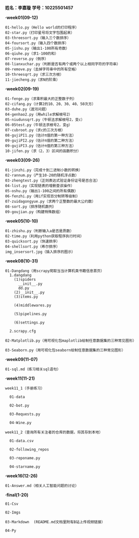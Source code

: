 **姓名：李嘉璇**
**学号：10225501457**  


**·week01(09-12)**  

    01-hello.py（Hello world的打印程序）      
    02-star.py（打印星号将文字包围起来）     
    03-threesort.py（输入三个数排序）  
    04-foursort.py（输入四个数排序）  
    05-jishu.py（输出1-100所有奇数）   
    06-qiuhe.py（求1-100的和）     
    07-reverse.py（倒序）   
    08-lianxuchar.py（判断是否有两个或两个以上相同字符的字符串）  
    09-remove.py（去掉字符串中的所有空格）  
    10-threesqrt.py（求三次方根）  
    11-jiecheng.py（求N的阶乘）  
    
**·week02(09-19)**  

    01-fenge.py（求乘积最大的正整数子列）  
    02-cifang.py（计算2的10、20、30、40、50次方）  
    03-duhe.py（渡河问题）  
    04-genhao2.py（用while求解根号2）   
    05-niudunsqrt.py（牛顿法求解根号2，变c）  
    06-05test.py（牛顿法求根号2，变g）  
    07-cubroot.py（求c的三次方根）  
    08-gujiPI1.py（估计π值的第一种方法）   
    09-gujiPI2.py（估计π值的第二种方法）  
    09-gujiPI3.py（估计π值的第三种方法）  
    10-jifen.py（求（2，3）区间的函数积分）  
    
**·week03(09-26)**  

    01-jinzhi.py（完成十到二进制小数的转换）  
    02-rannum.py（产生10-20的随机浮点数）  
    03-zhengtest.py（正则表达式验证身份证号是否合法）  
    04-list.py（实现链表的增删查该操作）  
    05-oshu.py（输出1-100之间的所有偶数）  
    06-fenzhi.py（用if实现百分制转等级制)  
    07-zuidagongyue.py（求两个正整数的最大公约数）  
    08-sort.py（排序随机数列）   
    09-goujian.py（构建特殊数组）  
    
**·week05(10-10)**  

    01-zhishu.py（判断输入a是否是质数）  
    02-time.py（利用python获取程序执行时间）  
    03-quicksort.py（快速排序）   
    04-shellsort.py（希尔排序）  
    img_insersort.jpg（插入排序的图示）  
    
**·week08(10-31)**  

    01-Dangdang（用scrapy爬取当当计算机类书籍信息首页）  
      1.dangdang      
        (1)spiders   
          __init__.py   
          dd.py   
        (2)__init__.py   
        (3)items.py  
    
        (4)middlewares.py  
        
        (5)pipelines.py  
        
        (6)settings.py  
        
      2.scrapy.cfg  
      
    02-Matplotlib.py（用可视化包maplotlib绘制任意数据集的三种常见图形）  
    
    03-Seaborn.py（用可视化包seaborn绘制任意数据集的三种常见图形）  
    
**·week09(11-07)**  

    01-sql.md（练习相关sql语句）  
    
**·week11(11-21)**  

    week11_1（手册练习）  
    
      01-data  
      
      02-bot.py  
      
      03-Requests.py  
      
      04-Wine.py  
      
    week11_2（查询所有关注者的仓库的数据，将其存到本地）  
    
      01-data.csv  
      
      02-following_repos  
      
      03-reponame.py  
      
      04-starname.py  
      
**·week16(12-26)**  

    01-Answer.md（相关人工智能问题的讨论）  
    
**·final(1-20)**  

    01-Csv  
    
    02-Imgs  
    
    03-Markdown  (README.md文档里附有B站上传视频链接）
    
    04-Py  
    
